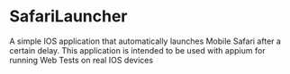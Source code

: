 # SafariLauncher

A simple IOS application that automatically launches Mobile Safari after a certain delay. This application is intended to be used with appium for running Web Tests on real IOS devices
